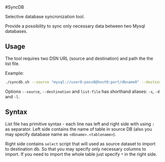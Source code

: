 #SyncDB

Selective database syncronization tool.

Provide a possibility to sync only necessary data between two Mysql databases.

## Usage

The tool requires two DSN URL (source and destination) and path the the list file.

Example:
```bash
./syncdb.sh --source "mysql://user0:pass0@host0:port/dbname0" --destination "mysql://user1:pass1@host1:port/dbname1" --list-file path/to/list/file
```

Options `--source`, `--destination` and `list-file` has shorthand aliases: `-s`, `-d` and `-l`.

## Syntax

List file has primitive syntax - each line nas left and right side with using `:` as separator. Left side contains the name of table in source DB (also you may specify database name as `<dbname>.<tablename>`).

Right side contains `select` script that will used as source dataset to import to destination db. So that you may specify only necessary columns to import. If you need to import the whole table just specify `*` in the right side.
